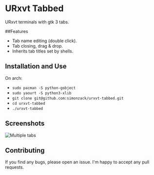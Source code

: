 # URxvt Tabbed

URxvt terminals with gtk 3 tabs.

##Features

- Tab name editing (double click).
- Tab closing, drag & drop.
- Inherits tab titles set by shells.

## Installation and Use

On arch:
- `sudo pacman -S python-gobject`
- `sudo yaourt -S python3-xlib`
- `git clone git@github.com:simonzack/urxvt-tabbed.git`
- `cd urxvt-tabbed`
- `./urxvt-tabbed`

## Screenshots

![Multiple tabs](https://github.com/simonzack/urxvt-tabbed/screenshots/screenshot.png)

## Contributing

If you find any bugs, please open an issue.
I'm happy to accept any pull requests.
